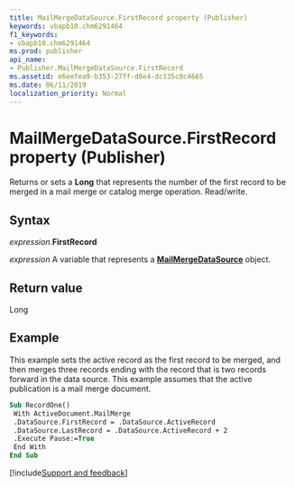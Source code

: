 ```yaml
---
title: MailMergeDataSource.FirstRecord property (Publisher)
keywords: vbapb10.chm6291464
f1_keywords:
- vbapb10.chm6291464
ms.prod: publisher
api_name:
- Publisher.MailMergeDataSource.FirstRecord
ms.assetid: e6eefea9-b353-27ff-d8e4-dc135c0c4665
ms.date: 06/11/2019
localization_priority: Normal
---
```



# MailMergeDataSource.FirstRecord property (Publisher)

Returns or sets a **Long** that represents the number of the first record to be merged in a mail merge or catalog merge operation. Read/write.


## Syntax

_expression_.**FirstRecord**

_expression_ A variable that represents a **[MailMergeDataSource](Publisher.MailMergeDataSource.md)** object.


## Return value

Long


## Example

This example sets the active record as the first record to be merged, and then merges three records ending with the record that is two records forward in the data source. This example assumes that the active publication is a mail merge document.

```vb
Sub RecordOne() 
 With ActiveDocument.MailMerge 
 .DataSource.FirstRecord = .DataSource.ActiveRecord 
 .DataSource.LastRecord = .DataSource.ActiveRecord + 2 
 .Execute Pause:=True 
 End With 
End Sub
```

[!include[Support and feedback](~/includes/feedback-boilerplate.md)]